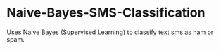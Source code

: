 # Naive-Bayes-SMS-Classification
Uses Naive Bayes (Supervised Learning) to classify text sms as ham or spam.
